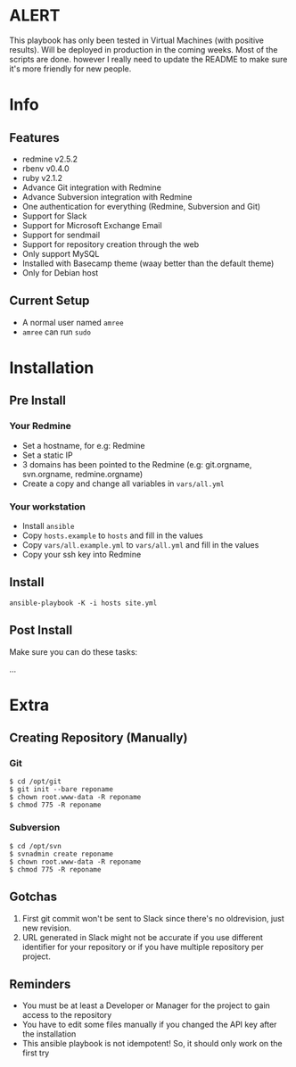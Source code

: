 # ALERT

This playbook has only been tested in Virtual Machines (with positive results). Will be deployed in production in the coming weeks. Most of the scripts are done. however I really need to update the README to make sure it's more friendly for new people.

# Info

## Features

- redmine v2.5.2
- rbenv v0.4.0
- ruby v2.1.2 
- Advance Git integration with Redmine
- Advance Subversion integration with Redmine
- One authentication for everything (Redmine, Subversion and Git)
- Support for Slack
- Support for Microsoft Exchange Email
- Support for sendmail
- Support for repository creation through the web
- Only support MySQL
- Installed with Basecamp theme (waay better than the default theme)
- Only for Debian host

## Current Setup

- A normal user named `amree`
- `amree` can run `sudo`

# Installation

## Pre Install

### Your Redmine

- Set a hostname, for e.g: Redmine
- Set a static IP
- 3 domains has been pointed to the Redmine (e.g: git.orgname, svn.orgname,
  redmine.orgname)
- Create a copy and change all variables in `vars/all.yml`

### Your workstation

- Install `ansible`
- Copy `hosts.example` to `hosts` and fill in the values
- Copy `vars/all.example.yml` to `vars/all.yml` and fill in the values
- Copy your ssh key into Redmine

## Install

```
ansible-playbook -K -i hosts site.yml
```

## Post Install

Make sure you can do these tasks:

...

# Extra

## Creating Repository (Manually)

### Git

```
$ cd /opt/git
$ git init --bare reponame
$ chown root.www-data -R reponame
$ chmod 775 -R reponame
```

### Subversion

```
$ cd /opt/svn
$ svnadmin create reponame
$ chown root.www-data -R reponame
$ chmod 775 -R reponame
```

##  Gotchas

1. First git commit won't be sent to Slack since there's no oldrevision, just
   new revision.
2. URL generated in Slack might not be accurate if you use different identifier
   for your repository or if you have multiple repository per project.

## Reminders

- You must be at least a Developer or Manager for the project to gain access to the repository
- You have to edit some files manually if you changed the API key after the
  installation
- This ansible playbook is not idempotent! So, it should only work on the first
  try

